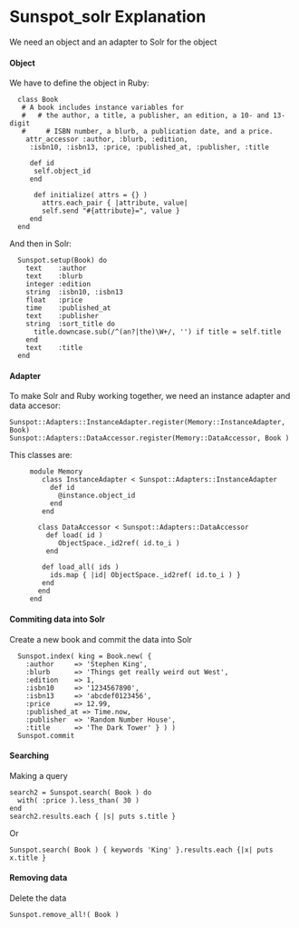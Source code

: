 # Sunspot_solr Explanation

We need an object and an adapter to Solr for the object

#### Object
We have to define the object in Ruby:

      class Book
       # A book includes instance variables for
       #   # the author, a title, a publisher, an edition, a 10- and 13-digit
       #     # ISBN number, a blurb, a publication date, and a price.
        attr_accessor :author, :blurb, :edition,
         :isbn10, :isbn13, :price, :published_at, :publisher, :title

         def id
          self.object_id
         end

          def initialize( attrs = {} )
            attrs.each_pair { |attribute, value|
            self.send "#{attribute}=", value }
         end
      end

And then in Solr:

      Sunspot.setup(Book) do
        text    :author
        text    :blurb
        integer :edition
        string  :isbn10, :isbn13
        float   :price
        time    :published_at
        text    :publisher
        string  :sort_title do
          title.downcase.sub(/^(an?|the)\W+/, '') if title = self.title
        end
        text    :title
      end
    
    
#### Adapter

To make Solr and Ruby working together, we need an instance adapter and data accesor:

    Sunspot::Adapters::InstanceAdapter.register(Memory::InstanceAdapter, Book)
    Sunspot::Adapters::DataAccessor.register(Memory::DataAccessor, Book )

This classes are:

         module Memory
            class InstanceAdapter < Sunspot::Adapters::InstanceAdapter
              def id
                @instance.object_id
              end
            end

           class DataAccessor < Sunspot::Adapters::DataAccessor
             def load( id )
                ObjectSpace._id2ref( id.to_i )
             end

            def load_all( ids )
              ids.map { |id| ObjectSpace._id2ref( id.to_i ) }
            end
           end
         end

#### Commiting data into Solr

Create a new book and commit the data into Solr

      Sunspot.index( king = Book.new( {
        :author     => 'Stephen King',
        :blurb      => 'Things get really weird out West',
        :edition    => 1,
        :isbn10     => '1234567890',
        :isbn13     => 'abcdef0123456',
        :price      => 12.99,
        :published_at => Time.now,
        :publisher  => 'Random Number House',
        :title      => 'The Dark Tower' } ) )
      Sunspot.commit  

#### Searching

Making a query

    search2 = Sunspot.search( Book ) do
      with( :price ).less_than( 30 )
    end
    search2.results.each { |s| puts s.title } 

Or 

    Sunspot.search( Book ) { keywords 'King' }.results.each {|x| puts x.title }
  
#### Removing data
Delete the data

    Sunspot.remove_all!( Book )


